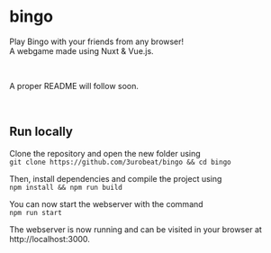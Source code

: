 # bingo
Play Bingo with your friends from any browser!  
A webgame made using Nuxt & Vue.js.  

&nbsp;

A proper README will follow soon.

&nbsp;

## Run locally
Clone the repository and open the new folder using  
`git clone https://github.com/3urobeat/bingo && cd bingo`

Then, install dependencies and compile the project using  
`npm install && npm run build`

You can now start the webserver with the command  
`npm run start`

The webserver is now running and can be visited in your browser at http://localhost:3000.